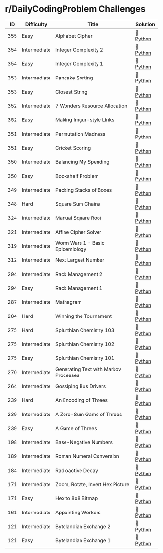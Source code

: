 # r/DailyCodingProblem Challenges

| ID  | Difficulty | Title | Solution |
| --- | ---------- | ----- | -------- |
| 355 | Easy | Alphabet Cipher | :small_blue_diamond: [Python](../dailyprogrammer/python/355_easy.py)
| 354 | Intermediate | Integer Complexity 2 | :small_orange_diamond: [Python](../dailyprogrammer/python/354_intermediate.py)
| 354 | Easy | Integer Complexity 1 | :small_blue_diamond: [Python](../dailyprogrammer/python/354_easy.py)
| 353 | Intermediate | Pancake Sorting | :small_orange_diamond: [Python](../dailyprogrammer/python/353_intermediate.py)
| 353 | Easy | Closest String | :small_blue_diamond: [Python](../dailyprogrammer/python/353_easy.py)
| 352 | Intermediate | 7 Wonders Resource Allocation | :small_blue_diamond: [Python](../dailyprogrammer/python/352_intermediate.py)
| 352 | Easy | Making Imgur-style Links | :small_blue_diamond: [Python](../dailyprogrammer/python/352_easy.py)
| 351 | Intermediate | Permutation Madness | :small_blue_diamond: [Python](../dailyprogrammer/python/351_intermediate.py)
| 351 | Easy | Cricket Scoring | :small_blue_diamond: [Python](../dailyprogrammer/python/351_easy.py)
| 350 | Intermediate | Balancing My Spending | :small_orange_diamond: [Python](../dailyprogrammer/python/350_intermediate.py)
| 350 | Easy | Bookshelf Problem | :small_blue_diamond: [Python](../dailyprogrammer/python/350_easy.py)
| 349 | Intermediate | Packing Stacks of Boxes | :small_blue_diamond: [Python](../dailyprogrammer/python/349_intermediate.py)
| 348 | Hard | Square Sum Chains | :small_blue_diamond: [Python](../dailyprogrammer/python/348_hard.py)
| 324 | Intermediate | Manual Square Root | :small_blue_diamond: [Python](../dailyprogrammer/python/324_intermediate.py)
| 321 | Intermediate | Affine Cipher Solver | :small_blue_diamond: [Python](../dailyprogrammer/python/321_intermediate.py)
| 319 | Intermediate | Worm Wars 1 - Basic Epidemiology | :small_blue_diamond: [Python](../dailyprogrammer/python/319_intermediate.py)
| 312 | Intermediate | Next Largest Number | :small_blue_diamond: [Python](../dailyprogrammer/python/312_intermediate.py)
| 294 | Intermediate | Rack Management 2 | :small_orange_diamond: [Python](../dailyprogrammer/python/294_intermediate.py)
| 294 | Easy | Rack Management 1 | :small_blue_diamond: [Python](../dailyprogrammer/python/294_easy.py)
| 287 | Intermediate | Mathagram | :small_orange_diamond: [Python](../dailyprogrammer/python/287_intermediate.py)
| 284 | Hard | Winning the Tournament | :small_blue_diamond: [Python](../dailyprogrammer/python/284_hard.py)
| 275 | Hard | Splurthian Chemistry 103 | :small_orange_diamond: [Python](../dailyprogrammer/python/275_hard.py)
| 275 | Intermediate | Splurthian Chemistry 102 | :small_blue_diamond: [Python](../dailyprogrammer/python/275_intermediate.py)
| 275 | Easy | Splurthian Chemistry 101 | :small_blue_diamond: [Python](../dailyprogrammer/python/275_easy.py)
| 270 | Intermediate | Generating Text with Markov Processes | :small_orange_diamond: [Python](../dailyprogrammer/python/270_intermediate.py)
| 264 | Intermediate | Gossiping Bus Drivers | :small_orange_diamond: [Python](../dailyprogrammer/python/264_intermediate.py)
| 239 | Hard | An Encoding of Threes | :small_orange_diamond: [Python](../dailyprogrammer/python/239_hard.py)
| 239 | Intermediate | A Zero-Sum Game of Threes | :small_blue_diamond: [Python](../dailyprogrammer/python/239_intermediate.py)
| 239 | Easy | A Game of Threes | :small_blue_diamond: [Python](../dailyprogrammer/python/239_easy.py)
| 198 | Intermediate | Base-Negative Numbers | :small_orange_diamond: [Python](../dailyprogrammer/python/198_intermediate.py)
| 189 | Intermediate | Roman Numeral Conversion | :small_blue_diamond: [Python](../dailyprogrammer/python/189_intermediate.py)
| 184 | Intermediate | Radioactive Decay | :small_blue_diamond: [Python](../dailyprogrammer/python/184_intermediate.py)
| 171 | Intermediate | Zoom, Rotate, Invert Hex Picture | :small_blue_diamond: [Python](../dailyprogrammer/python/171_intermediate.py)
| 171 | Easy | Hex to 8x8 Bitmap | :small_blue_diamond: [Python](../dailyprogrammer/python/171_easy.py)
| 161 | Intermediate | Appointing Workers | :small_blue_diamond: [Python](../dailyprogrammer/python/161_intermediate.py)
| 121 | Intermediate | Bytelandian Exchange 2 | :small_blue_diamond: [Python](../dailyprogrammer/python/121_intermediate.py)
| 121 | Easy | Bytelandian Exchange 1 | :small_blue_diamond: [Python](../dailyprogrammer/python/121_easy.py)